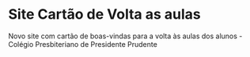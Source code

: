 # Site Cartão de Volta as aulas
Novo site com cartão de boas-vindas para a volta às aulas dos alunos - Colégio Presbiteriano de Presidente Prudente
